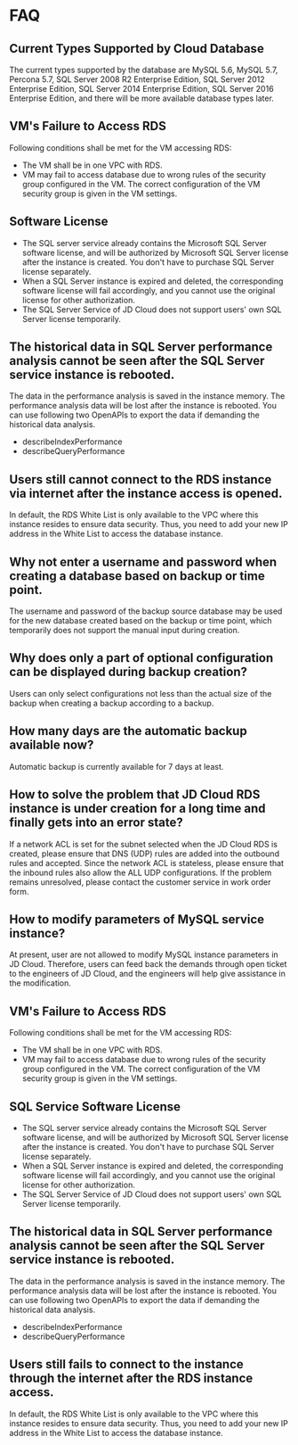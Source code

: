 # FAQ
## Current Types Supported by Cloud Database
The current types supported by the database are MySQL 5.6, MySQL 5.7, Percona 5.7, SQL Server 2008 R2 Enterprise Edition, SQL Server 2012 Enterprise Edition, SQL Server 2014 Enterprise Edition, SQL Server 2016 Enterprise Edition, and there will be more available database types later.

## VM's Failure to Access RDS
Following conditions shall be met for the VM accessing RDS:
  - The VM shall be in one VPC with RDS.
  - VM may fail to access database due to wrong rules of the security group configured in the VM. The correct configuration of the VM security group is given in the VM settings.

## Software License
- The SQL server service already contains the Microsoft SQL Server software license, and will be authorized by Microsoft SQL Server license after the instance is created. You don't have to purchase SQL Server license separately.
- When a SQL Server instance is expired and deleted, the corresponding software license will fail accordingly, and you cannot use the original license for other authorization.
- The SQL Server Service of JD Cloud does not support users' own SQL Server license temporarily.

## The historical data in SQL Server performance analysis cannot be seen after the SQL Server service instance is rebooted.
The data in the performance analysis is saved in the instance memory. The performance analysis data will be lost after the instance is rebooted. You can use following two OpenAPIs to export the data if demanding the historical data analysis.
- describeIndexPerformance
- describeQueryPerformance

## Users still cannot connect to the RDS instance via internet after the instance access is opened.
In default, the RDS White List is only available to the VPC where this instance resides to ensure data security. Thus, you need to add your new IP address in the White List to access the database instance.

## Why not enter a username and password when creating a database based on backup or time point.
The username and password of the backup source database may be used for the new database created based on the backup or time point, which temporarily does not support the manual input during creation.

## Why does only a part of optional configuration can be displayed during backup creation?
Users can only select configurations not less than the actual size of the backup when creating a backup according to a backup.

## How many days are the automatic backup available now?
Automatic backup is currently available for 7 days at least.

## How to solve the problem that JD Cloud RDS instance is under creation for a long time and finally gets into an error state?
If a network ACL is set for the subnet selected when the JD Cloud RDS is created, please ensure that DNS (UDP) rules are added into the outbound rules and accepted. Since the network ACL is stateless, please ensure that the inbound rules also allow the ALL UDP configurations. If the problem remains unresolved, please contact the customer service in work order form.

## How to modify parameters of MySQL service instance?
At present, user are not allowed to modify MySQL instance parameters in JD Cloud. Therefore, users can feed back the demands through open ticket to the engineers of JD Cloud, and the engineers will help give assistance in the modification.

## VM's Failure to Access RDS
Following conditions shall be met for the VM accessing RDS:
- The VM shall be in one VPC with RDS.
- VM may fail to access database due to wrong rules of the security group configured in the VM. The correct configuration of the VM security group is given in the VM settings.

## SQL Service Software License
- The SQL server service already contains the Microsoft SQL Server software license, and will be authorized by Microsoft SQL Server license after the instance is created. You don't have to purchase SQL Server license separately.
- When a SQL Server instance is expired and deleted, the corresponding software license will fail accordingly, and you cannot use the original license for other authorization.
- The SQL Server Service of JD Cloud does not support users' own SQL Server license temporarily.

## The historical data in SQL Server performance analysis cannot be seen after the SQL Server service instance is rebooted.
The data in the performance analysis is saved in the instance memory. The performance analysis data will be lost after the instance is rebooted. You can use following two OpenAPIs to export the data if demanding the historical data analysis.
- describeIndexPerformance
- describeQueryPerformance

## Users still fails to connect to the instance through the internet after the RDS instance access.
In default, the RDS White List is only available to the VPC where this instance resides to ensure data security. Thus, you need to add your new IP address in the White List to access the database instance.
